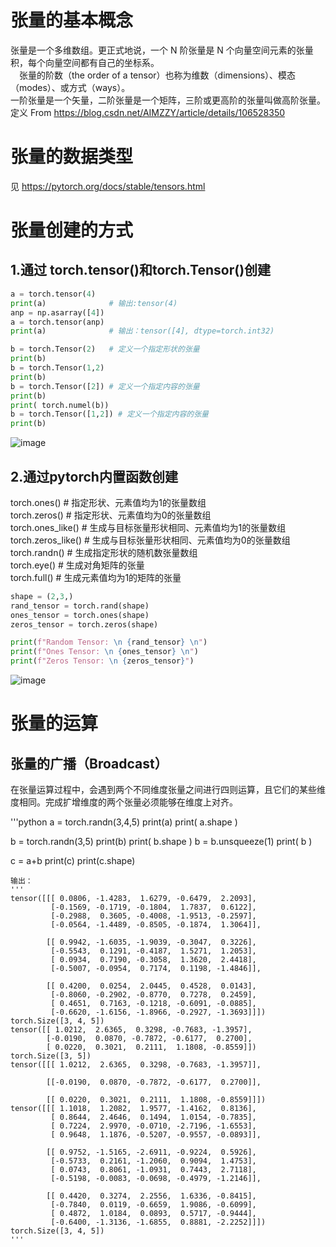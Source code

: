 # 张量的基本概念
 张量是一个多维数组。更正式地说，一个 N 阶张量是 N 个向量空间元素的张量积，每个向量空间都有自己的坐标系。  
 张量的阶数（the order of a tensor）也称为维数（dimensions）、模态（modes）、或方式（ways）。  
 一阶张量是一个矢量，二阶张量是一个矩阵，三阶或更高阶的张量叫做高阶张量。  
 定义 From https://blog.csdn.net/AIMZZY/article/details/106528350   
 
 # 张量的数据类型  
 见 https://pytorch.org/docs/stable/tensors.html
 # 张量创建的方式  
 ## 1.通过 torch.tensor()和torch.Tensor()创建  
 ```python
 a = torch.tensor(4)  
 print(a)              # 输出:tensor(4) 
 anp = np.asarray([4])
 a = torch.tensor(anp) 
 print(a)              # 输出：tensor([4], dtype=torch.int32)
 
 b = torch.Tensor(2)   # 定义一个指定形状的张量
 print(b)
 b = torch.Tensor(1,2)
 print(b)
 b = torch.Tensor([2]) # 定义一个指定内容的张量
 print(b)
 print( torch.numel(b))
 b = torch.Tensor([1,2]) # 定义一个指定内容的张量
 print(b)
 ```
 ![image](https://user-images.githubusercontent.com/45502587/181870453-1c7a4c48-dbef-47fc-bb72-2d195cbd7350.png)  

 ## 2.通过pytorch内置函数创建  
 torch.ones()  # 指定形状、元素值均为1的张量数组  
 torch.zeros()  # 指定形状、元素值均为0的张量数组  
 torch.ones_like()  # 生成与目标张量形状相同、元素值均为1的张量数组  
 torch.zeros_like()  # 生成与目标张量形状相同、元素值均为0的张量数组  
 torch.randn()  # 生成指定形状的随机数张量数组  
 torch.eye()   # 生成对角矩阵的张量  
 torch.full()  # 生成元素值均为1的矩阵的张量  
 
 ```python
shape = (2,3,)
rand_tensor = torch.rand(shape)
ones_tensor = torch.ones(shape)
zeros_tensor = torch.zeros(shape)

print(f"Random Tensor: \n {rand_tensor} \n")
print(f"Ones Tensor: \n {ones_tensor} \n")
print(f"Zeros Tensor: \n {zeros_tensor}")
```
![image](https://user-images.githubusercontent.com/45502587/181871238-c0174785-631a-4b1c-9817-ff7c5b6e8bc7.png)  

 
 # 张量的运算  
 ## 张量的广播（Broadcast）  
   在张量运算过程中，会遇到两个不同维度张量之间进行四则运算，且它们的某些维度相同。完成扩增维度的两个张量必须能够在维度上对齐。
   
'''python
a = torch.randn(3,4,5)
print(a)
print( a.shape )

b = torch.randn(3,5)
print(b)
print( b.shape )
b = b.unsqueeze(1)
print( b )

c = a+b
print(c)
print(c.shape)
```
输出：
'''
tensor([[[ 0.0806, -1.4283,  1.6279, -0.6479,  2.2093],
         [-0.1569, -0.1719, -0.1804,  1.7837,  0.6122],
         [-0.2988,  0.3605, -0.4008, -1.9513, -0.2597],
         [-0.0564, -1.4489, -0.8505, -0.1874,  1.3064]],

        [[ 0.9942, -1.6035, -1.9039, -0.3047,  0.3226],
         [-0.5543,  0.1291, -0.4187,  1.5271,  1.2053],
         [ 0.0934,  0.7190, -0.3058,  1.3620,  2.4418],
         [-0.5007, -0.0954,  0.7174,  0.1198, -1.4846]],

        [[ 0.4200,  0.0254,  2.0445,  0.4528,  0.0143],
         [-0.8060, -0.2902, -0.8770,  0.7278,  0.2459],
         [ 0.4651,  0.7163, -0.1218, -0.6091, -0.0885],
         [-0.6620, -1.6156, -1.8966, -0.2927, -1.3693]]])
torch.Size([3, 4, 5])
tensor([[ 1.0212,  2.6365,  0.3298, -0.7683, -1.3957],
        [-0.0190,  0.0870, -0.7872, -0.6177,  0.2700],
        [ 0.0220,  0.3021,  0.2111,  1.1808, -0.8559]])
torch.Size([3, 5])
tensor([[[ 1.0212,  2.6365,  0.3298, -0.7683, -1.3957]],

        [[-0.0190,  0.0870, -0.7872, -0.6177,  0.2700]],

        [[ 0.0220,  0.3021,  0.2111,  1.1808, -0.8559]]])
tensor([[[ 1.1018,  1.2082,  1.9577, -1.4162,  0.8136],
         [ 0.8644,  2.4646,  0.1494,  1.0154, -0.7835],
         [ 0.7224,  2.9970, -0.0710, -2.7196, -1.6553],
         [ 0.9648,  1.1876, -0.5207, -0.9557, -0.0893]],

        [[ 0.9752, -1.5165, -2.6911, -0.9224,  0.5926],
         [-0.5733,  0.2161, -1.2060,  0.9094,  1.4753],
         [ 0.0743,  0.8061, -1.0931,  0.7443,  2.7118],
         [-0.5198, -0.0083, -0.0698, -0.4979, -1.2146]],

        [[ 0.4420,  0.3274,  2.2556,  1.6336, -0.8415],
         [-0.7840,  0.0119, -0.6659,  1.9086, -0.6099],
         [ 0.4872,  1.0184,  0.0893,  0.5717, -0.9444],
         [-0.6400, -1.3136, -1.6855,  0.8881, -2.2252]]])
torch.Size([3, 4, 5])
'''
 
